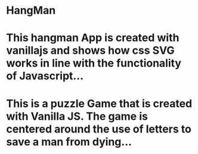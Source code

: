 # HangMan

# This hangman App is created with vanillajs and shows how css SVG works in line with the functionality of Javascript...

# This is a puzzle Game that is created with Vanilla JS. The game is centered around the use of letters to save a man from dying...
